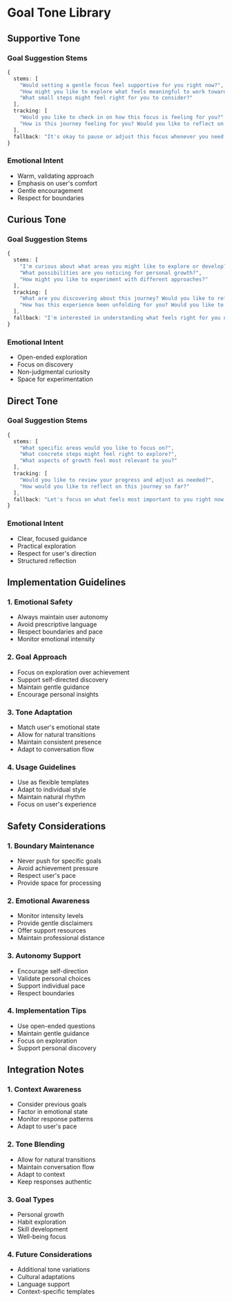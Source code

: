# Goal Tone Library

## Supportive Tone

### Goal Suggestion Stems
```typescript
{
  stems: [
    "Would setting a gentle focus feel supportive for you right now?",
    "How might you like to explore what feels meaningful to work towards?",
    "What small steps might feel right for you to consider?"
  ],
  tracking: [
    "Would you like to check in on how this focus is feeling for you?",
    "How is this journey feeling for you? Would you like to reflect on it?"
  ],
  fallback: "It's okay to pause or adjust this focus whenever you need to. Would you like to explore what feels right for you now?"
}
```

### Emotional Intent
- Warm, validating approach
- Emphasis on user's comfort
- Gentle encouragement
- Respect for boundaries

## Curious Tone

### Goal Suggestion Stems
```typescript
{
  stems: [
    "I'm curious about what areas you might like to explore or develop?",
    "What possibilities are you noticing for personal growth?",
    "How might you like to experiment with different approaches?"
  ],
  tracking: [
    "What are you discovering about this journey? Would you like to reflect?",
    "How has this experience been unfolding for you? Would you like to explore it?"
  ],
  fallback: "I'm interested in understanding what feels right for you now. Would you like to explore different possibilities?"
}
```

### Emotional Intent
- Open-ended exploration
- Focus on discovery
- Non-judgmental curiosity
- Space for experimentation

## Direct Tone

### Goal Suggestion Stems
```typescript
{
  stems: [
    "What specific areas would you like to focus on?",
    "What concrete steps might feel right to explore?",
    "What aspects of growth feel most relevant to you?"
  ],
  tracking: [
    "Would you like to review your progress and adjust as needed?",
    "How would you like to reflect on this journey so far?"
  ],
  fallback: "Let's focus on what feels most important to you right now. Would you like to adjust your approach?"
}
```

### Emotional Intent
- Clear, focused guidance
- Practical exploration
- Respect for user's direction
- Structured reflection

## Implementation Guidelines

### 1. Emotional Safety
- Always maintain user autonomy
- Avoid prescriptive language
- Respect boundaries and pace
- Monitor emotional intensity

### 2. Goal Approach
- Focus on exploration over achievement
- Support self-directed discovery
- Maintain gentle guidance
- Encourage personal insights

### 3. Tone Adaptation
- Match user's emotional state
- Allow for natural transitions
- Maintain consistent presence
- Adapt to conversation flow

### 4. Usage Guidelines
- Use as flexible templates
- Adapt to individual style
- Maintain natural rhythm
- Focus on user's experience

## Safety Considerations

### 1. Boundary Maintenance
- Never push for specific goals
- Avoid achievement pressure
- Respect user's pace
- Provide space for processing

### 2. Emotional Awareness
- Monitor intensity levels
- Provide gentle disclaimers
- Offer support resources
- Maintain professional distance

### 3. Autonomy Support
- Encourage self-direction
- Validate personal choices
- Support individual pace
- Respect boundaries

### 4. Implementation Tips
- Use open-ended questions
- Maintain gentle guidance
- Focus on exploration
- Support personal discovery

## Integration Notes

### 1. Context Awareness
- Consider previous goals
- Factor in emotional state
- Monitor response patterns
- Adapt to user's pace

### 2. Tone Blending
- Allow for natural transitions
- Maintain conversation flow
- Adapt to context
- Keep responses authentic

### 3. Goal Types
- Personal growth
- Habit exploration
- Skill development
- Well-being focus

### 4. Future Considerations
- Additional tone variations
- Cultural adaptations
- Language support
- Context-specific templates 